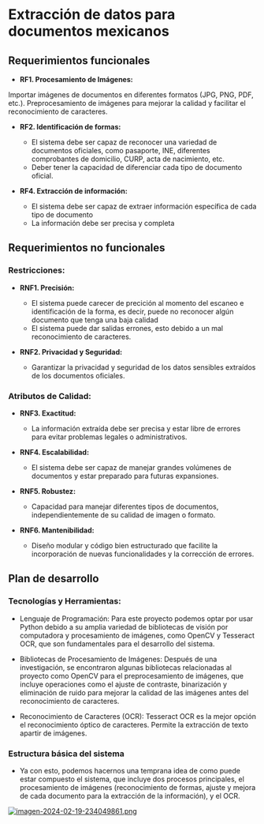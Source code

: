 # Extracción de datos para documentos mexicanos


## Requerimientos funcionales

- **RF1. Procesamiento de Imágenes:**

Importar imágenes de documentos en diferentes formatos (JPG, PNG, PDF, etc.).
Preprocesamiento de imágenes para mejorar la calidad y facilitar el reconocimiento de caracteres.

- **RF2. Identificación de formas:** 
    - El sistema debe ser capaz de reconocer una variedad de documentos oficiales, como pasaporte, INE, diferentes comprobantes de domicilio, CURP, acta de nacimiento, etc.
    - Deber tener la capacidad de diferenciar cada tipo de documento oficial.

- **RF4. Extracción de información:**
    - El sistema debe ser capaz de extraer información específica de cada tipo de documento
    - La información debe ser precisa y completa


## Requerimientos no funcionales

### Restricciones:

- **RNF1. Precisión:**
   - El sistema puede carecer de precición al momento del escaneo e identificación de la forma, es decir, puede no reconocer algún documento que tenga una baja calidad
   - El sistema puede dar salidas errones, esto debido a un mal reconocimiento de caracteres.

- **RNF2. Privacidad y Seguridad:**
   - Garantizar la privacidad y seguridad de los datos sensibles extraídos de los documentos oficiales.


### Atributos de Calidad:

- **RNF3. Exactitud:**
   - La información extraída debe ser precisa y estar libre de errores para evitar problemas legales o administrativos.

- **RNF4. Escalabilidad:**
   - El sistema debe ser capaz de manejar grandes volúmenes de documentos y estar preparado para futuras expansiones.

- **RNF5. Robustez:**
   - Capacidad para manejar diferentes tipos de documentos, independientemente de su calidad de imagen o formato.

- **RNF6. Mantenibilidad:**
   - Diseño modular y código bien estructurado que facilite la incorporación de nuevas funcionalidades y la corrección de errores.

## Plan de desarrollo

### Tecnologías y Herramientas:
- Lenguaje de Programación:
Para este proyecto podemos optar por usar Python debido a su amplia variedad de bibliotecas de visión por computadora y procesamiento de imágenes, como OpenCV y Tesseract OCR, que son fundamentales para el desarrollo del sistema.

- Bibliotecas de Procesamiento de Imágenes:
Después de una investigación, se encontraron algunas bibliotecas relacionadas al proyecto como OpenCV para el preprocesamiento de imágenes, que incluye operaciones como el ajuste de contraste, binarización y eliminación de ruido para mejorar la calidad de las imágenes antes del reconocimiento de caracteres.

- Reconocimiento de Caracteres (OCR):
Tesseract OCR es la mejor opción el reconocimiento óptico de caracteres. Permite la extracción de texto apartir de imágenes.

### Estructura básica del sistema

- Ya con esto, podemos hacernos una temprana idea de como puede estar compuesto el sistema, que incluye dos procesos principales, el procesamiento de imágenes (reconocimiento de formas, ajuste y mejora de cada documento para la extracción de la información), y el OCR.

[![imagen-2024-02-19-234049861.png](https://i.postimg.cc/G3Bf5SJB/imagen-2024-02-19-234049861.png)](https://postimg.cc/V584Sgh1)